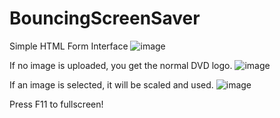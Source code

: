 # BouncingScreenSaver


Simple HTML Form Interface
![image](https://github.com/user-attachments/assets/2715b02c-7662-439b-9742-f1bef8f590a0)

If no image is uploaded, you get the normal DVD logo.
![image](https://github.com/user-attachments/assets/737eeb25-e9d3-48d4-86c5-1dc884b194c5)

If an image is selected, it will be scaled and used. 
![image](https://github.com/user-attachments/assets/e4478f05-8eea-400b-81e4-c1baae172253)

Press F11 to fullscreen!
